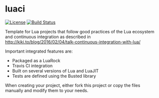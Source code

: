 # luaci

[![License](http://img.shields.io/:license-mit-blue.svg)](http://mit-license.org)
[![Build Status](https://travis-ci.org/jvprat/luaci.svg?branch=master)](https://travis-ci.org/jvprat/luaci)

Template for Lua projects that follow good practices of the Lua ecosystem and continuous integration as described in http://kiki.to/blog/2016/02/04/talk-continuous-integration-with-lua/

Important integrated features are:
- Packaged as a LuaRock
- Travis CI integration
- Built on several versions of Lua and LuaJIT
- Tests are defined using the Busted library

When creating your project, either fork this project or copy the files manually and modify them to your needs.
